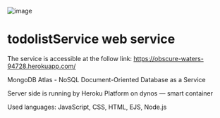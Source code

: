 ![image](https://user-images.githubusercontent.com/45018986/154066584-1f47f601-d46d-4fe2-a49d-c4eb6460e82c.png)

# todolistService web service

The service is accessible at the follow link:  https://obscure-waters-94728.herokuapp.com/ 

MongoDB Atlas - NoSQL Document-Oriented Database as a Service

Server side is running by Heroku Platform on dynos — smart container

Used languages: JavaScript, CSS, HTML, EJS, Node.js
